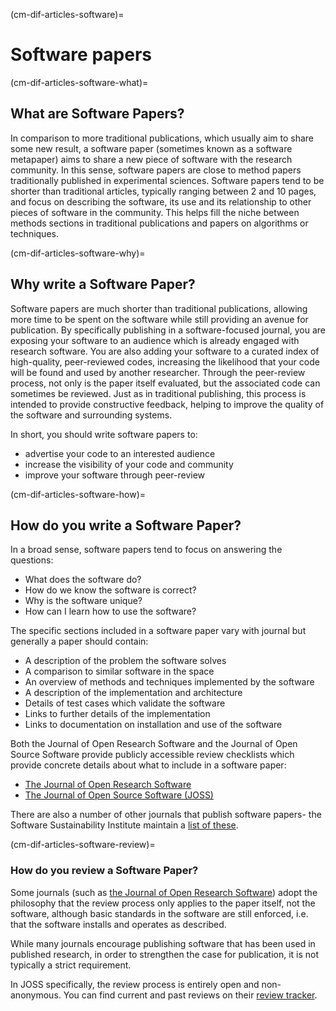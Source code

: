(cm-dif-articles-software)=
# Software papers 

(cm-dif-articles-software-what)=
## What are Software Papers?

In comparison to more traditional publications, which usually aim to share some new result, a software paper (sometimes known as a software metapaper) aims to share a new piece of software with the research community. 
In this sense, software papers are close to method papers traditionally published in experimental sciences. Software papers tend to be shorter than traditional articles, typically ranging between 2 and 10 pages, and focus on describing the software, its use and its relationship to other pieces of software in the community. 
This helps fill the niche between methods sections in traditional publications and papers on algorithms or techniques.

(cm-dif-articles-software-why)=
## Why write a Software Paper?

Software papers are much shorter than traditional publications, allowing more time to be spent on the software while still providing an avenue for publication. 
By specifically publishing in a software-focused journal, you are exposing your software to an audience which is already engaged with research software. 
You are also adding your software to a curated index of high-quality, peer-reviewed codes, increasing the likelihood that your code will be found and used by another researcher. 
Through the peer-review process, not only is the paper itself evaluated, but the associated code can sometimes be reviewed. 
Just as in traditional publishing, this process is intended to provide constructive feedback, helping to improve the quality of the software and surrounding systems. 

In short, you should write software papers to:

- advertise your code to an interested audience
- increase the visibility of your code and community
- improve your software through peer-review

(cm-dif-articles-software-how)=
## How do you write a Software Paper?

In a broad sense, software papers tend to focus on answering the questions:

- What does the software do?
- How do we know the software is correct?
- Why is the software unique?
- How can I learn how to use the software?

The specific sections included in a software paper vary with journal but generally a paper should contain:

- A description of the problem the software solves
- A comparison to similar software in the space
- An overview of methods and techniques implemented by the software
- A description of the implementation and architecture
- Details of test cases which validate the software
- Links to further details of the implementation
- Links to documentation on installation and use of the software

Both the Journal of Open Research Software and the Journal of Open Source Software provide publicly accessible review checklists which provide concrete details about what to include in a software paper:

- [The Journal of Open Research Software](https://openresearchsoftware.metajnl.com/about/editorialPolicies/#peerReviewProcess)
- [The Journal of Open Source Software (JOSS)](https://joss.readthedocs.io/en/latest/review_checklist.html)

There are also a number of other journals that publish software papers- the Software Sustainability Institute maintain a [list of these](https://www.software.ac.uk/which-journals-should-i-publish-my-software).

(cm-dif-articles-software-review)=
### How do you review a Software Paper?

Some journals (such as [the Journal of Open Research Software](https://openresearchsoftware.metajnl.com)) adopt the philosophy that the review process only applies to the paper itself, not the software, although basic standards in the software are still enforced, i.e. that the software installs and operates as described. 

While many journals encourage publishing software that has been used in published research, in order to strengthen the case for publication, it is not typically a strict requirement. 

In JOSS specifically, the review process is entirely open and non-anonymous. 
You can find current and past reviews on their [review tracker](https://github.com/openjournals/joss-reviews/issues).
